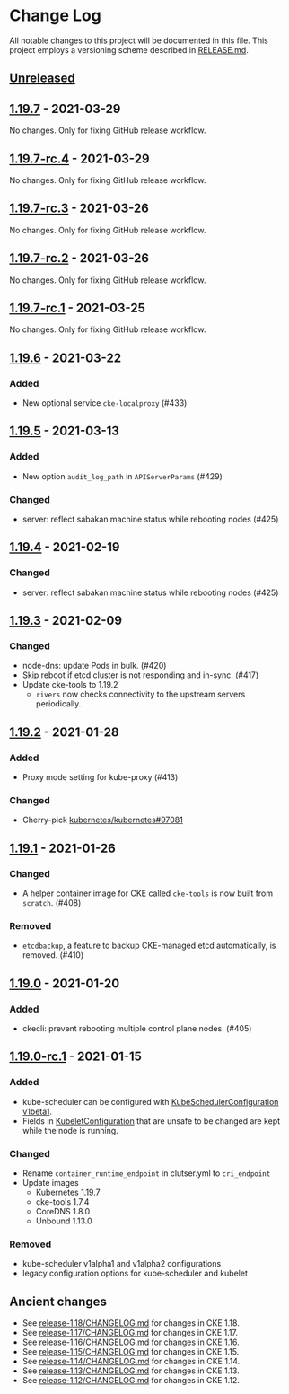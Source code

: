 # Change Log

All notable changes to this project will be documented in this file.
This project employs a versioning scheme described in [RELEASE.md](RELEASE.md#versioning).

## [Unreleased]

## [1.19.7] - 2021-03-29

No changes. Only for fixing GitHub release workflow.

## [1.19.7-rc.4] - 2021-03-29

No changes. Only for fixing GitHub release workflow.

## [1.19.7-rc.3] - 2021-03-26

No changes. Only for fixing GitHub release workflow.

## [1.19.7-rc.2] - 2021-03-26

No changes. Only for fixing GitHub release workflow.

## [1.19.7-rc.1] - 2021-03-25

No changes. Only for fixing GitHub release workflow.

## [1.19.6] - 2021-03-22

### Added
- New optional service `cke-localproxy` (#433)

## [1.19.5] - 2021-03-13

### Added
- New option `audit_log_path` in `APIServerParams` (#429)

### Changed
- server: reflect sabakan machine status while rebooting nodes (#425)

## [1.19.4] - 2021-02-19

### Changed
- server: reflect sabakan machine status while rebooting nodes (#425)

## [1.19.3] - 2021-02-09

### Changed
- node-dns: update Pods in bulk. (#420)
- Skip reboot if etcd cluster is not responding and in-sync. (#417)
- Update cke-tools to 1.19.2
    - `rivers` now checks connectivity to the upstream servers periodically.

## [1.19.2] - 2021-01-28

### Added
- Proxy mode setting for kube-proxy (#413)

### Changed
- Cherry-pick [kubernetes/kubernetes#97081](https://github.com/kubernetes/kubernetes/pull/97081)

## [1.19.1] - 2021-01-26

### Changed
- A helper container image for CKE called `cke-tools` is now built from `scratch`. (#408)

### Removed
- `etcdbackup`, a feature to backup CKE-managed etcd automatically, is removed. (#410)

## [1.19.0] - 2021-01-20

### Added
- ckecli: prevent rebooting multiple control plane nodes. (#405)

## [1.19.0-rc.1] - 2021-01-15

### Added
- kube-scheduler can be configured with [KubeSchedulerConfiguration v1beta1](https://pkg.go.dev/k8s.io/kube-scheduler@v0.19.7/config/v1beta1#KubeSchedulerConfiguration).
- Fields in [KubeletConfiguration](https://pkg.go.dev/k8s.io/kubelet/config/v1beta1#KubeletConfiguration) that are unsafe to be changed are kept while the node is running.

### Changed
- Rename `container_runtime_endpoint` in clutser.yml to `cri_endpoint`
- Update images
  - Kubernetes 1.19.7
  - cke-tools 1.7.4
  - CoreDNS 1.8.0
  - Unbound 1.13.0

### Removed
- kube-scheduler v1alpha1 and v1alpha2 configurations
- legacy configuration options for kube-scheduler and kubelet

## Ancient changes

- See [release-1.18/CHANGELOG.md](https://github.com/cybozu-go/cke/blob/release-1.18/CHANGELOG.md) for changes in CKE 1.18.
- See [release-1.17/CHANGELOG.md](https://github.com/cybozu-go/cke/blob/release-1.17/CHANGELOG.md) for changes in CKE 1.17.
- See [release-1.16/CHANGELOG.md](https://github.com/cybozu-go/cke/blob/release-1.16/CHANGELOG.md) for changes in CKE 1.16.
- See [release-1.15/CHANGELOG.md](https://github.com/cybozu-go/cke/blob/release-1.15/CHANGELOG.md) for changes in CKE 1.15.
- See [release-1.14/CHANGELOG.md](https://github.com/cybozu-go/cke/blob/release-1.14/CHANGELOG.md) for changes in CKE 1.14.
- See [release-1.13/CHANGELOG.md](https://github.com/cybozu-go/cke/blob/release-1.13/CHANGELOG.md) for changes in CKE 1.13.
- See [release-1.12/CHANGELOG.md](https://github.com/cybozu-go/cke/blob/release-1.12/CHANGELOG.md) for changes in CKE 1.12.

[Unreleased]: https://github.com/cybozu-go/cke/compare/v1.19.7...HEAD
[1.19.7]: https://github.com/cybozu-go/cke/compare/v1.19.7-rc.4...v1.19.7
[1.19.7-rc.4]: https://github.com/cybozu-go/cke/compare/v1.19.7-rc.3...v1.19.7-rc.4
[1.19.7-rc.3]: https://github.com/cybozu-go/cke/compare/v1.19.7-rc.2...v1.19.7-rc.3
[1.19.7-rc.2]: https://github.com/cybozu-go/cke/compare/v1.19.7-rc.1...v1.19.7-rc.2
[1.19.7-rc.1]: https://github.com/cybozu-go/cke/compare/v1.19.6...v1.19.7-rc.1
[1.19.6]: https://github.com/cybozu-go/cke/compare/v1.19.5...v1.19.6
[1.19.5]: https://github.com/cybozu-go/cke/compare/v1.19.4...v1.19.5
[1.19.4]: https://github.com/cybozu-go/cke/compare/v1.19.3...v1.19.4
[1.19.3]: https://github.com/cybozu-go/cke/compare/v1.19.2...v1.19.3
[1.19.2]: https://github.com/cybozu-go/cke/compare/v1.19.1...v1.19.2
[1.19.1]: https://github.com/cybozu-go/cke/compare/v1.19.0...v1.19.1
[1.19.0]: https://github.com/cybozu-go/cke/compare/v1.19.0-rc.1...v1.19.0
[1.19.0-rc.1]: https://github.com/cybozu-go/cke/compare/v1.18.8...v1.19.0-rc.1
